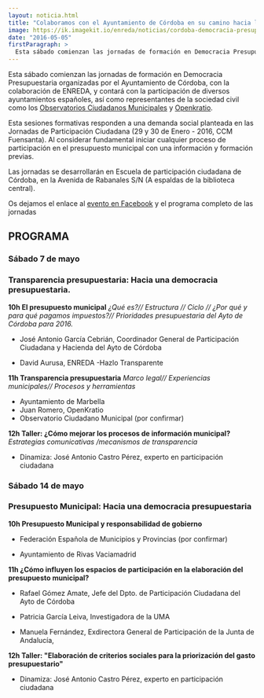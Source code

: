```yaml
---
layout: noticia.html
title: "Colaboramos con el Ayuntamiento de Córdoba en su camino hacia la #DemocraciaPresupuestaria"
image: https://ik.imagekit.io/enreda/noticias/cordoba-democracia-presupuestaria.png?updatedAt=1699968077019
date: "2016-05-05"
firstParagraph: >
  Esta sábado comienzan las jornadas de formación en Democracia Presupuestaria organizadas por el Ayuntamiento de Córdoba, con la colaboración de ENREDA, y contará con la participación de diversos ayuntamientos españoles, así como representantes de la sociedad civil como los Observatorios Ciudadanos Municipales y Openkratio.
---
```


Esta sábado comienzan las jornadas de formación en Democracia Presupuestaria organizadas por el Ayuntamiento de Córdoba, con la colaboración de ENREDA, y contará con la participación de diversos ayuntamientos españoles, así como representantes de la sociedad civil como los [Observatorios Ciudadanos Municipales](http://ocmunicipal.net/) y [Openkratio](http://openkratio.org/).

Esta sesiones formativas responden a una demanda social planteada en las Jornadas de Participación Ciudadana (29 y 30 de Enero - 2016, CCM Fuensanta). Al considerar fundamental iniciar cualquier proceso de participación en el presupuesto municipal con una información y formación previas. 


Las jornadas se desarrollarán en Escuela de participación ciudadana de Córdoba, en la Avenida de Rabanales S/N
(A espaldas de la biblioteca central).

Os dejamos el enlace al [evento en Facebook](https://www.facebook.com/events/115734668833943/) y el programa completo de las jornadas

## PROGRAMA
 
### Sábado 7 de mayo
### Transparencia presupuestaria: Hacia una democracia presupuestaria.

**10h  El presupuesto municipal** 
*¿Qué es?// Estructura // Ciclo // ¿Por qué y para qué pagamos impuestos?//  Prioridades presupuestaria del Ayto de Córdoba para 2016.*

* José Antonio García Cebrián, Coordinador General de Participación Ciudadana y Hacienda del Ayto de Córdoba

* David Aurusa, ENREDA -Hazlo Transparente

**11h  Transparencia presupuestaria**
*Marco legal// Experiencias municipales// Procesos y herramientas*

* Ayuntamiento de Marbella
* Juan Romero, OpenKratio
* Observatorio Ciudadano Municipal (por confirmar)

**12h Taller: ¿Cómo mejorar los procesos de información municipal?**   
*Estrategias comunicativas /mecanismos de transparencia*

* Dinamiza: José Antonio Castro Pérez, experto en participación ciudadana


### Sábado 14 de mayo
### Presupuesto Municipal: Hacia una democracia presupuestaria


**10h  Presupuesto Municipal y responsabilidad de gobierno**

* Federación Española de Municipios y Provincias (por confirmar)

* Ayuntamiento de Rivas Vaciamadrid


**11h ¿Cómo influyen los espacios de participación en la elaboración del presupuesto municipal?**
      

* Rafael Gómez Amate, Jefe del Dpto. de Participación Ciudadana del Ayto de Córdoba

* Patricia García Leiva, Investigadora de la UMA
* Manuela Fernández, Exdirectora General de Participación de la Junta de Andalucía,


**12h Taller: "Elaboración de criterios sociales para la priorización del gasto presupuestario"**

  
* Dinamiza: José Antonio Castro Pérez, experto en participación ciudadana